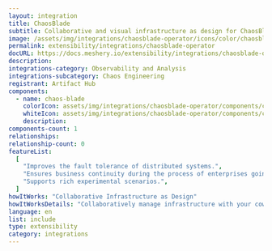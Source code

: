 ```yaml
---
layout: integration
title: ChaosBlade
subtitle: Collaborative and visual infrastructure as design for ChaosBlade
image: /assets/img/integrations/chaosblade-operator/icons/color/chaosblade-operator-color.svg
permalink: extensibility/integrations/chaosblade-operator
docURL: https://docs.meshery.io/extensibility/integrations/chaosblade-operator
description:
integrations-category: Observability and Analysis
integrations-subcategory: Chaos Engineering
registrant: Artifact Hub
components:
  - name: chaos-blade
    colorIcon: assets/img/integrations/chaosblade-operator/components/chaos-blade/icons/color/chaos-blade-color.svg
    whiteIcon: assets/img/integrations/chaosblade-operator/components/chaos-blade/icons/white/chaos-blade-white.svg
    description:
components-count: 1
relationships:
relationship-count: 0
featureList:
  [
    "Improves the fault tolerance of distributed systems.",
    "Ensures business continuity during the process of enterprises going to cloud or moving to cloud native systems.",
    "Supports rich experimental scenarios.",
  ]
howItWorks: "Collaborative Infrastructure as Design"
howItWorksDetails: "Collaboratively manage infrastructure with your coworkers synchronously sharing the same designs."
language: en
list: include
type: extensibility
category: integrations
---
```

